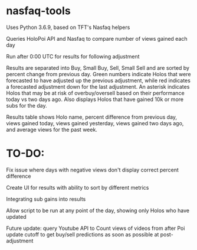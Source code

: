 # nasfaq-tools
Uses Python 3.6.9, based on TFT's Nasfaq helpers

Queries HoloPoi API and Nasfaq to compare number of views gained each day

Run after 0:00 UTC for results for following adjustment

Results are separated into Buy, Small Buy, Sell, Small Sell and are sorted by percent change from previous day. Green numbers indicate Holos that were forecasted to
have adjusted up the previous adjustment, while red indicates a forecasted adjustment down for the last adjustment. An asterisk indicates Holos that may be at risk of overbuy/oversell
based on their performance today vs two days ago. Also displays Holos that have gained 10k or more subs for the day.

Results table shows Holo name, percent difference from previous day, views gained today, views gained yesterday, views gained two days ago, and average views for the past week.

# TO-DO:
Fix issue where days with negative views don't display correct percent difference

Create UI for results with ability to sort by different metrics

Integrating sub gains into results

Allow script to be run at any point of the day, showing only Holos who have updated

Future update: query Youtube API to Count views of videos from after Poi update cutoff to get buy/sell predictions as soon as possible at post-adjustment
